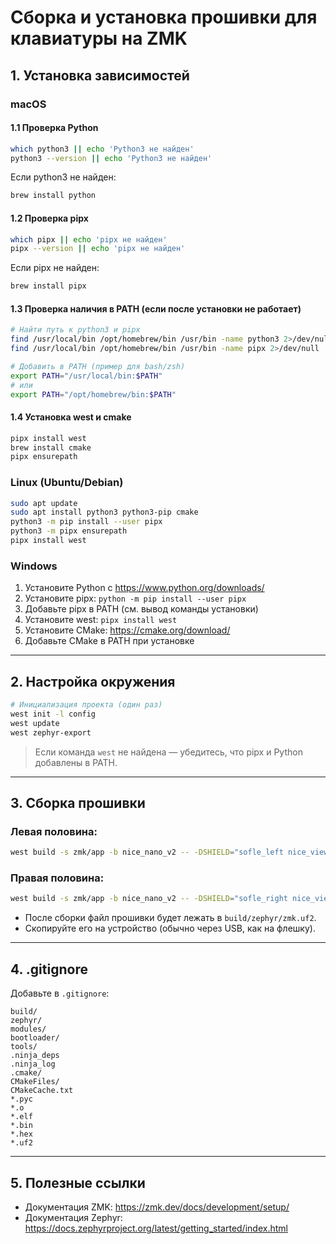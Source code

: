 # Сборка и установка прошивки для клавиатуры на ZMK

## 1. Установка зависимостей

### macOS

#### 1.1 Проверка Python
```sh
which python3 || echo 'Python3 не найден'
python3 --version || echo 'Python3 не найден'
```
Если python3 не найден:
```sh
brew install python
```

#### 1.2 Проверка pipx
```sh
which pipx || echo 'pipx не найден'
pipx --version || echo 'pipx не найден'
```
Если pipx не найден:
```sh
brew install pipx
```

#### 1.3 Проверка наличия в PATH (если после установки не работает)
```sh
# Найти путь к python3 и pipx
find /usr/local/bin /opt/homebrew/bin /usr/bin -name python3 2>/dev/null
find /usr/local/bin /opt/homebrew/bin /usr/bin -name pipx 2>/dev/null

# Добавить в PATH (пример для bash/zsh)
export PATH="/usr/local/bin:$PATH"
# или
export PATH="/opt/homebrew/bin:$PATH"
```

#### 1.4 Установка west и cmake
```sh
pipx install west
brew install cmake
pipx ensurepath
```

### Linux (Ubuntu/Debian)

```sh
sudo apt update
sudo apt install python3 python3-pip cmake
python3 -m pip install --user pipx
python3 -m pipx ensurepath
pipx install west
```

### Windows

1. Установите Python с https://www.python.org/downloads/
2. Установите pipx: `python -m pip install --user pipx`
3. Добавьте pipx в PATH (см. вывод команды установки)
4. Установите west: `pipx install west`
5. Установите CMake: https://cmake.org/download/
6. Добавьте CMake в PATH при установке

---

## 2. Настройка окружения

```sh
# Инициализация проекта (один раз)
west init -l config
west update
west zephyr-export
```

> Если команда `west` не найдена — убедитесь, что pipx и Python добавлены в PATH.

---

## 3. Сборка прошивки

### Левая половина:
```sh
west build -s zmk/app -b nice_nano_v2 -- -DSHIELD="sofle_left nice_view_adapter nice_view"
```

### Правая половина:
```sh
west build -s zmk/app -b nice_nano_v2 -- -DSHIELD="sofle_right nice_view_adapter nice_view"
```

- После сборки файл прошивки будет лежать в `build/zephyr/zmk.uf2`.
- Скопируйте его на устройство (обычно через USB, как на флешку).

---

## 4. .gitignore

Добавьте в `.gitignore`:
```
build/
zephyr/
modules/
bootloader/
tools/
.ninja_deps
.ninja_log
.cmake/
CMakeFiles/
CMakeCache.txt
*.pyc
*.o
*.elf
*.bin
*.hex
*.uf2
```

---

## 5. Полезные ссылки
- Документация ZMK: https://zmk.dev/docs/development/setup/
- Документация Zephyr: https://docs.zephyrproject.org/latest/getting_started/index.html 